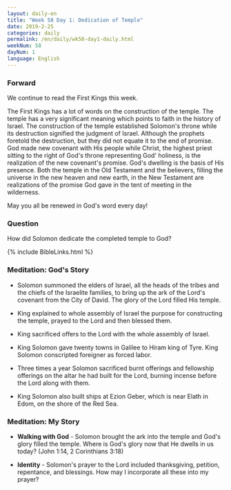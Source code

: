 ```yaml
---
layout: daily-en
title: "Week 58 Day 1: Dedication of Temple"
date: 2019-2-25 
categories: daily
permalink: /en/daily/wk58-day1-daily.html
weekNum: 58
dayNum: 1
language: English
---
```


### Forward     
We continue to read the First Kings this week.

The First Kings has a lot of words on the construction of the temple. The temple has a very significant meaning which points to faith in the history of Israel. The construction of the temple established Solomon's throne while its destruction signified the judgment of Israel. Although the prophets foretold the destruction, but they did not equate it to the end of promise. God made new covenant with His people while Christ, the highest priest sitting to the right of God's throne representing God' holiness, is the realization of the new covenant's promise. God's dwelling is the basis of His presence. Both the temple in the Old Testament and the believers, filling the universe in the new heaven and new earth, in the New Testament are realizations of the promise God gave in the tent of meeting in the wilderness.

May you all be renewed in God's word every day!

### Question     
How did Solomon dedicate the completed temple to God?

{% include BibleLinks.html %} 

### Meditation: God's Story   
+ Solomon summoned the elders of Israel, all the heads of the tribes and the chiefs of the Israelite families, to bring up the ark of the Lord's covenant from the City of David. The glory of the Lord filled His temple. 

+ King explained to whole assembly of Israel the purpose for constructing the temple, prayed to the Lord and then blessed them. 

+ King sacrificed offers to the Lord with the whole assembly of Israel. 

+ King Solomon gave twenty towns in Galilee to Hiram king of Tyre. King Solomon conscripted foreigner as forced labor. 

+ Three times a year Solomon sacrificed burnt offerings and fellowship offerings on the altar he had built for the Lord, burning incense before the Lord along with them. 

+ King Solomon also built ships at Ezion Geber, which is near Elath in Edom, on the shore of the Red Sea. 

### Meditation: My Story   
+ **Walking with God** - Solomon brought the ark into the temple and God's glory filled the temple. Where is God's glory now that He dwells in us today? (John 1:14, 2 Corinthians 3:18) 

+ **Identity** - Solomon's prayer to the Lord included thanksgiving, petition, repentance, and blessings. How may I incorporate all these into my prayer? 
